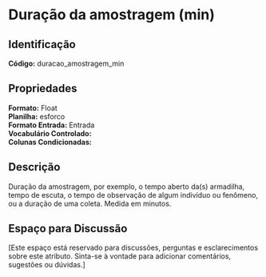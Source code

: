 # Duração da amostragem (min)

## Identificação
**Código:** duracao_amostragem_min

## Propriedades
**Formato:** Float  
**Planilha:** esforco  
**Formato Entrada:** Entrada  
**Vocabulário Controlado:**   
**Colunas Condicionadas:**   

## Descrição
Duração da amostragem, por exemplo, o tempo aberto da(s) armadilha, tempo de escuta, o tempo de observação de algum indivíduo ou fenômeno, ou a duração de uma coleta. Medida em minutos.

## Espaço para Discussão
[Este espaço está reservado para discussões, perguntas e esclarecimentos sobre este atributo. Sinta-se à vontade para adicionar comentários, sugestões ou dúvidas.]
